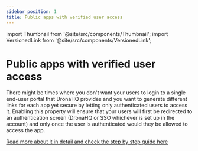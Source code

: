 ```yaml
---
sidebar_position: 1
title: Public apps with verified user access
---
```


import Thumbnail from '@site/src/components/Thumbnail';
import VersionedLink from '@site/src/components/VersionedLink';

# Public apps with verified user access

There might be times where you don't want your users to login to a single end-user portal that DronaHQ provides and you want to generate different links for each app yet secure by letting only authenticated users to access it. Enabling this property will ensure that your users will first be redirected to an authentication screen (DronaHQ or SSO whichever is set up in the account) and only once the user is authenticated would they be allowed to access the app.

[Read more about it in detail and check the step by step guide here](/public-and-embed-sharing-options/#secure-public-links-for-verified-users)
